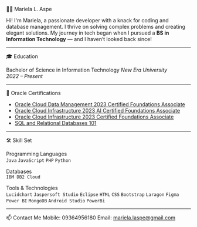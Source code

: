 👩‍💻 Mariela L. Aspe

Hi! I'm Mariela, a passionate developer with a knack for coding and database management. I thrive on solving complex problems and creating elegant solutions. My journey in tech began when I pursued a **BS in Information Technology** — and I haven’t looked back since!

---

🎓 Education

Bachelor of Science in Information Technology
_New Era University_  
_2022 – Present_

---

🏅 Oracle Certifications

- [Oracle Cloud Data Management 2023 Certified Foundations Associate](https://catalog-education.oracle.com/ords/certview/sharebadge?id=B8DDB73290998D826E0E2BA833BC9B145E493DBAD1A7E80395F33077ABCACD43)
- [Oracle Cloud Infrastructure 2023 AI Certified Foundations Associate](https://catalog-education.oracle.com/ords/certview/sharebadge?id=05BA7771E9833A6A04699D6E1183AC09B4F7A06BDC18BD8AB4522122A244D1BC)
- [Oracle Cloud Infrastructure 2023 Certified Foundations Associate](https://catalog-education.oracle.com/ords/certview/sharebadge?id=FFE101CE9446244A7095345220AD6A6EC3CEDEC54E9185ABDEC3C41E58835D2A)
- [SQL and Relational Databases 101](https://courses.cognitiveclass.ai/certificates/b5c9de4e2190418cb247e812ecf7eb7e)


---

🛠️ Skill Set

Programming Languages  
`Java` `JavaScript` `PHP` `Python`

Databases  
`IBM DB2 Cloud`

Tools & Technologies  
`Lucidchart` `Jaspersoft Studio` `Eclipse` `HTML` `CSS` `Bootstrap` `Laragon` `Figma` `Power BI` `MongoDB` `Android Studio` `PowerBi`

---

📫 Contact Me
Mobile: 09364956180
Email: mariela.laspe@gmail.com
